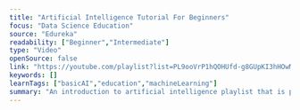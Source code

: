```yaml
---
title: "Artificial Intelligence Tutorial For Beginners"
focus: "Data Science Education"
source: "Edureka"
readability: ["Beginner","Intermediate"]
type: "Video"
openSource: false
link: "https://youtube.com/playlist?list=PL9ooVrP1hQOHUfd-g8GUpKI3hHOwM_9Dn"
keywords: []
learnTags: ["basicAI","education","machineLearning"]
summary: "An introduction to artificial intelligence playlist that is part of Eureka's e-learning platform. "
---
```

